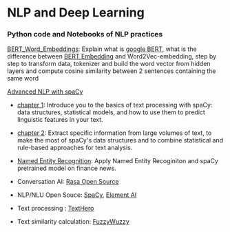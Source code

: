 # NLP and Deep Learning
### Python code and Notebooks of NLP practices

[BERT_Word_Embeddings](BERT_Word_Embeddings.ipynb): Explain what is [google BERT](https://github.com/google-research/bert), what is the difference between [BERT Embedding](https://github.com/google-research/bert) and Word2Vec-embedding, step by step to transform data, tokenizer and build the word vector from hidden layers and compute cosine similarity between 2 sentences containing the same word

[Advanced NLP with spaCy](https://course.spacy.io/)
- [chapter 1](spacy_chapter1.ipynb): Introduce you to the basics of text processing with spaCy: data structures, statistical models, and how to use them to predict linguistic features in your text.
- [chapter 2](spaCy_chapter2.ipynb): Extract specific information from large volumes of text, to make the most of spaCy's data structures and to combine statistical and rule-based approaches for text analysis.

- [Named Entity Recognition](NER.ipynb): Apply Named Entity Recoginiton and spaCy pretrained model on finance news.
- Conversation AI: [Rasa Open Source](https://rasa.com)
- NLP/NLU Open Souce: [SpaCy](https://spacy.io), [Element AI](https://www.expert.ai/products/nl-api)


- Text processing : [TextHero](https://texthero.org)
- Text similarity calculation: [FuzzyWuzzy](https://github.com/seatgeek/fuzzywuzzy)






